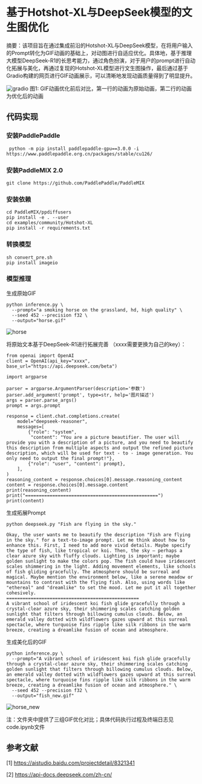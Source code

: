 # 基于Hotshot-XL与DeepSeek模型的文生图优化

摘要：该项目旨在通过集成前沿的Hotshot-XL与DeepSeek模型，在将用户输入的Prompt转化为GIF动画的基础上，对动图进行自适应优化。具体地，基于推理大模型DeepSeek-R1的长思考能力，通过角色扮演，对于用户的prompt进行自动化拓展与美化，再通过复现的Hotshot-XL模型进行文生图操作，最后通过基于Gradio构建的网页进行GIF动画展示，可以清晰地发现动画质量得到了明显提升。


![gradio](https://github.com/user-attachments/assets/30dbc1bd-a344-4d94-b014-59b183feedd6)
图1: GIF动画优化前后对比，第一行的动画为原始动画，第二行的动画为优化后的动画

## 代码实现

### 安装PaddlePaddle
```
 python -m pip install paddlepaddle-gpu==3.0.0 -i https://www.paddlepaddle.org.cn/packages/stable/cu126/
```

### 安装PaddleMIX 2.0
```
git clone https://github.com/PaddlePaddle/PaddleMIX
```
### 安装依赖
```
cd PaddleMIX/ppdiffusers
pip install -e . --user
cd examples/community/Hotshot-XL
pip install -r requirements.txt
```
### 转换模型
```
sh convert_pre.sh
pip install imageio
```
### 模型推理
生成原始GIF
```
python inference.py \
  --prompt="a smoking horse on the grassland, hd, high quality" \
  --seed 452 --precision f32 \
  --output="horse.gif"
```
![horse](https://github.com/user-attachments/assets/45571b9c-cc6f-4778-a85d-bc066b007a16)



将原始文本基于DeepSeek-R1进行拓展完善 （xxxx需要更换为自己的key）：
```
from openai import OpenAI
client = OpenAI(api_key="xxxx", base_url="https://api.deepseek.com/beta")

import argparse

parser = argparse.ArgumentParser(description='参数')
parser.add_argument('prompt', type=str, help='图片描述')
args = parser.parse_args()
prompt = args.prompt

response = client.chat.completions.create(
    model="deepseek-reasoner",
    messages=[
        {"role": "system",
         "content": "You are a picture beautifier. The user will provide you with a description of a picture, and you need to beautify this description from multiple aspects and output the refined picture description, which will be used for text - to - image generation. You only need to output the final prompt!"},
        {"role": "user", "content": prompt},
    ],
)
reasoning_content = response.choices[0].message.reasoning_content
content = response.choices[0].message.content
print(reasoning_content)
print("=================================================")
print(content)
```
生成拓展Prompt
```
python deepseek.py "Fish are flying in the sky."

Okay, the user wants me to beautify the description "Fish are flying in the sky." for a text-to-image prompt. Let me think about how to enhance this. First, I need to add more vivid details. Maybe specify the type of fish, like tropical or koi. Then, the sky – perhaps a clear azure sky with fluffy clouds. Lighting is important; maybe golden sunlight to make the colors pop. The fish could have iridescent scales shimmering in the light. Adding movement elements, like schools of fish gliding gracefully. The atmosphere should be surreal and magical. Maybe mention the environment below, like a serene meadow or mountains to contrast with the flying fish. Also, using words like "ethereal" and "dreamlike" to set the mood. Let me put it all together cohesively.
=================================================
A vibrant school of iridescent koi fish glide gracefully through a crystal-clear azure sky, their shimmering scales catching golden sunlight that filters through billowing cumulus clouds. Below, an emerald valley dotted with wildflowers gazes upward at this surreal spectacle, where turquoise fins ripple like silk ribbons in the warm breeze, creating a dreamlike fusion of ocean and atmosphere.
```
生成美化后的GIF
```
python inference.py \
  --prompt="A vibrant school of iridescent koi fish glide gracefully through a crystal-clear azure sky, their shimmering scales catching golden sunlight that filters through billowing cumulus clouds. Below, an emerald valley dotted with wildflowers gazes upward at this surreal spectacle, where turquoise fins ripple like silk ribbons in the warm breeze, creating a dreamlike fusion of ocean and atmosphere." \
  --seed 452 --precision f32 \
  --output="fish_new.gif"
```

![horse_new](https://github.com/user-attachments/assets/bb6df2a8-f357-44e3-a7be-6ab1c9693e7a)


注：文件夹中提供了三组GIF优化对比；具体代码执行过程及终端日志见code.ipynb文件


## 参考文献
[1] https://aistudio.baidu.com/projectdetail/8321341

[2] https://api-docs.deepseek.com/zh-cn/
